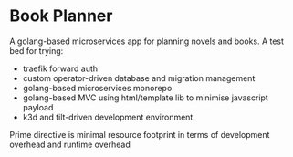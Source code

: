 # Book Planner

A golang-based microservices app for planning novels and books. A test bed for trying:
- traefik forward auth
- custom operator-driven database and migration management
- golang-based microservices monorepo
- golang-based MVC using html/template lib to minimise javascript payload
- k3d and tilt-driven development environment

Prime directive is minimal resource footprint in terms of development overhead and runtime overhead